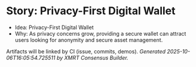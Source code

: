 # Story: Privacy-First Digital Wallet

- Idea: Privacy-First Digital Wallet
- Why: As privacy concerns grow, providing a secure wallet can attract users looking for anonymity and secure asset management.

Artifacts will be linked by CI (issue, commits, demos).
*Generated 2025-10-06T16:05:54.725511 by XMRT Consensus Builder.*
